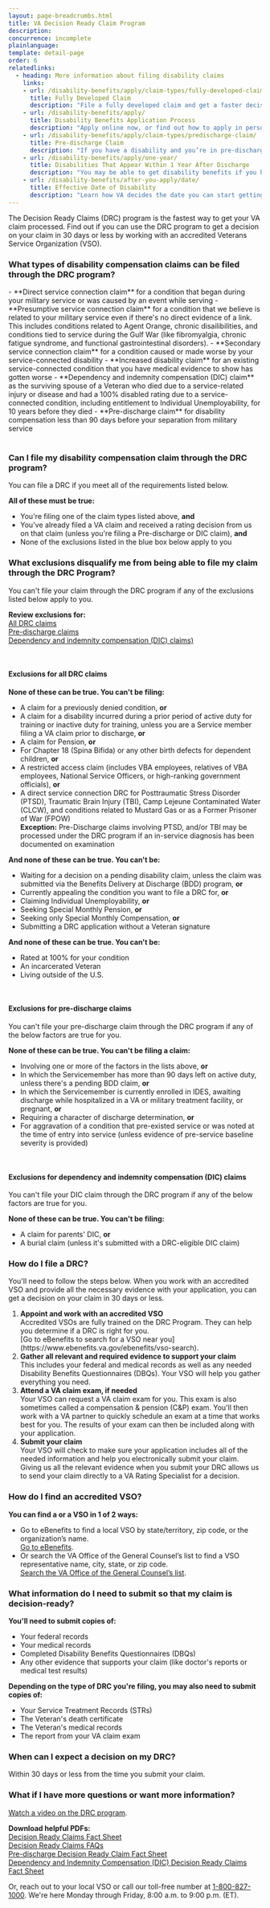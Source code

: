 ```yaml
---
layout: page-breadcrumbs.html
title: VA Decision Ready Claim Program
description: 
concurrence: incomplete
plainlanguage: 
template: detail-page
order: 6
relatedlinks:
  - heading: More information about filing disability claims
    links:
    - url: /disability-benefits/apply/claim-types/fully-developed-claim/
      title: Fully Developed Claim 
      description: "File a fully developed claim and get a faster decision on your disability benefits claim."
    - url: /disability-benefits/apply/
      title: Disability Benefits Application Process
      description: "Apply online now, or find out how to apply in person, by mail, or with the help of a trained professional."
    - url: /disability-benefits/apply/claim-types/predischarge-claim/
      title: Pre-discharge Claim
      description: "If you have a disability and you’re in pre-discharge status right now, you can file a pre-discharge disability claim 180 to 90 days before you leave the military."
    - url: /disability-benefits/apply/one-year/
      title: Disabilities That Appear Within 1 Year After Discharge
      description: "You may be able to get disability benefits if you have an illness that started within a year after you were discharged from service."
    - url: /disability-benefits/after-you-apply/date/
      title: Effective Date of Disability 
      description: "Learn how VA decides the date you can start getting your disability benefits. "
---
```

<div itemscope itemtype="http://schema.org/FAQPage">
<div itemprop="description" class="va-introtext">
The Decision Ready Claims (DRC) program is the fastest way to get your VA claim processed. Find out if you can use the DRC program to get a decision on your claim in 30 days or less by working with an accredited Veterans Service Organization (VSO).
</div>

<div class="feature" markdown="1">
<h3 itemprop="name">What types of disability compensation claims can be filed through the DRC program?</h3>
<div itemprop="acceptedAnswer" itemscope itemtype="http://schema.org/Answer">
<div itemprop="text">
- **Direct service connection claim** for a condition that began during your military service or was caused by an event while serving
- **Presumptive service connection claim** for a condition that we believe is related to your military service even if there's no direct evidence of a link. This includes conditions related to Agent Orange, chronic disailibilities, and conditions tied to service during the Gulf War (like fibromyalgia, chronic fatigue syndrome, and functional gastrointestinal disorders).
- **Secondary service connection claim** for a condition caused or made worse by your service-connected disability
- **Increased disability claim** for an existing service-connected condition that you have medical evidence to show has gotten worse
- **Dependency and indemnity compensation (DIC) claim** as the surviving spouse of a Veteran who died due to a service-related injury or disease and had a 100% disabled rating due to a service-connected condition, including entitlement to Individual Unemployability, for 10 years before they died
- **Pre-discharge claim** for disability compensation less than 90 days before your separation from military service
  
</div>
</div>

<br>

<h3 itemprop="name">Can I file my disability compensation claim through the DRC program?</h3>
<div itemprop="acceptedAnswer" itemscope itemtype="http://schema.org/Answer">
<div itemprop="text">

You can file a DRC if you meet all of the requirements listed below.

**All of these must be true:**

- You're filing one of the claim types listed above, **and**
- You've already filed a VA claim and received a rating decision from us on that claim (unless you're filing a Pre-discharge or DIC claim), **and**
- None of the exclusions listed in the blue box below apply to you
</div>
</div>
</div>

<div class="feature" markdown="1">
<h3 itemprop="name">What exclusions disqualify me from being able to file my claim through the DRC Program?</h3>
<div itemprop="acceptedAnswer" itemscope itemtype="http://schema.org/Answer">
<div itemprop="text">

You can't file your claim through the DRC program if any of the exclusions listed below apply to you.

**Review exclusions for:**<br>
[All DRC claims](#all)<br>
[Pre-discharge claims](#pre-discharge)<br>
[Dependency and indemnity compensation (DIC) claims)](#dic)

<br>

<span id="all"></span>
<h4>Exclusions for all DRC claims</h4>

**None of these can be true. You can't be filing:**
- A claim for a previously denied condition, **or**
- A claim for a disability incurred during a prior period of active duty for training or inactive duty for training, unless you are a Service member filing a VA claim prior to discharge, **or**
- A claim for Pension, **or**
- For Chapter 18 (Spina Bifida) or any other birth defects for dependent children, **or**
- A restricted access claim (includes VBA employees, relatives of VBA employees, National Service Officers, or high-ranking government officials), **or**
- A direct service connection DRC for Posttraumatic Stress Disorder (PTSD), Traumatic Brain Injury (TBI), Camp Lejeune Contaminated Water (CLCW), and conditions related to Mustard Gas or as a Former Prisoner of War (FPOW)<br>
**Exception:** Pre-Discharge claims involving PTSD, and/or TBI may be processed under the DRC program if an in-service diagnosis has been documented on examination

**And none of these can be true. You can't be:**
- Waiting for a decision on a pending disability claim, unless the claim was submitted via the Benefits Delivery at Discharge (BDD) program, **or**
- Currently appealing the condition you want to file a DRC for, **or**
- Claiming Individual Unemployability, **or**
- Seeking Special Monthly Pension, **or**
- Seeking only Special Monthly Compensation, **or**
- Submitting a DRC application without a Veteran signature

**And none of these can be true. You can't be:**
- Rated at 100% for your condition
- An incarcerated Veteran
- Living outside of the U.S.

<br>

<span id="pre-discharge"></span>
<h4>Exclusions for pre-discharge claims</h4>

You can't file your pre-discharge claim through the DRC program if any of the below factors are true for you.

**None of these can be true. You can't be filing a claim:**
- Involving one or more of the factors in the lists above, **or**
- In which the Servicemember has more than 90 days left on active duty, unless there's a pending BDD claim, **or**
- In which the Servicemember is currently enrolled in IDES, awaiting discharge while hospitalized in a VA or military treatment facility, or pregnant, **or**
- Requiring a character of discharge determination, **or**
- For aggravation of a condition that pre-existed service or was noted at the time of entry into service (unless evidence of pre-service baseline severity is provided)

<br>

<span id="dic"></span>
<h4>Exclusions for dependency and indemnity compensation (DIC) claims</h4>

You can't file your DIC claim through the DRC program if any of the below factors are true for you.

**None of these can be true. You can't be filing:**
- A claim for parents' DIC, **or**
- A burial claim (unless it's submitted with a DRC-eligible DIC claim)

</div>
</div>
</div>

### How do I file a DRC?

You'll need to follow the steps below. When you work with an accredited VSO and provide all the necessary evidence with your application, you can get a decision on your claim in 30 days or less.

<ol class="process">
  <li class="process-step list-one"><strong>Appoint and work with an accredited VSO</strong><br>
    Accredited VSOs are fully trained on the DRC Program. They can help you determine if a DRC is right for you.<br>
    [Go to eBenefits to search for a VSO near you](https://www.ebenefits.va.gov/ebenefits/vso-search).
    </li>  
  <li class="process-step list-two"><strong>Gather all relevant and required evidence to support your claim</strong><br>
    This includes your federal and medical records as well as any needed Disability Benefits Questionnaires (DBQs). Your VSO will help you gather everything you need.
    </li>
  <li class="process-step list-three"><strong>Attend a VA claim exam, if needed</strong><br>
    Your VSO can request a VA claim exam for you. This exam is also sometimes called a compensation & pension (C&P) exam. You'll then work with a VA partner to quickly schedule an exam at a time that works best for you. The results of your exam can then be included along with your application.
    </li>
  <li class="process-step list-three"><strong>Submit your claim</strong><br>
    Your VSO will check to make sure your application includes all of the needed information and help you electronically submit your claim. Giving us all the relevant evidence when you submit your DRC allows us to send your claim directly to a VA Rating Specialist for a decision.
    </li>  
</ol>

### How do I find an accredited VSO?

**You can find a or a VSO in 1 of 2 ways:**

- Go to eBenefits to find a local VSO by state/territory, zip code, or the organization’s name.<br> 
[Go to eBenefits](https://www.ebenefits.va.gov/ebenefits/vso-search).
- Or search the VA Office of the General Counsel’s list to find a VSO representative name, city, state, or zip code.<br> 
[Search the VA Office of the General Counsel’s list](https://www.va.gov/ogc/apps/accreditation/index.asp).

### What information do I need to submit so that my claim is decision-ready?

**You'll need to submit copies of:**
- Your federal records
- Your medical records
- Completed Disability Benefits Questionnaires (DBQs)
- Any other evidence that supports your claim (like doctor's reports or medical test results)

**Depending on the type of DRC you're filing, you may also need to submit copies of:**
- Your Service Treatment Records (STRs)
- The Veteran's death certificate
- The Veteran's medical records
- The report from your VA claim exam


### When can I expect a decision on my DRC?

Within 30 days or less from the time you submit your claim.

### What if I have more questions or want more information?

[Watch a video on the DRC program](https://www.benefits.va.gov/compensation/DRC.asp).

**Download helpful PDFs:** <br>
[Decision Ready Claims Fact Sheet](https://www.benefits.va.gov/COMPENSATION/docs/drc-factsheet.pdf)<br>
[Decision Ready Claims FAQs](https://www.benefits.va.gov/COMPENSATION/docs/drc-faqs.pdf)<br>
[Pre-discharge Decision Ready Claim Fact Sheet](https://www.benefits.va.gov/COMPENSATION/docs/drc-factsheet-predischarge.pdf)<br>
[Dependency and Indemnity Compensation (DIC) Decision Ready Claims Fact Sheet](https://www.benefits.va.gov/COMPENSATION/docs/drc-factsheet-dic.pdf)

Or, reach out to your local VSO or call our toll-free number at <a href="tel:+1phonenumber">1-800-827-1000</a>. We're here Monday through Friday, 8:00 a.m. to 9:00 p.m. (ET).
